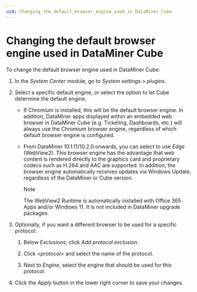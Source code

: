 ```yaml
---
uid: Changing_the_default_browser_engine_used_in_DataMiner_Cube
---
```


# Changing the default browser engine used in DataMiner Cube

To change the default browser engine used in DataMiner Cube:

1. In the *System Center* module, go to *System settings* > *plugins*.

1. Select a specific default engine, or select the option to let Cube determine the default engine.

   - If Chromium is installed, this will be the default browser engine. In addition, DataMiner apps displayed within an embedded web browser in DataMiner Cube (e.g. Ticketing, Dashboards, etc.) will always use the Chromium browser engine, regardless of which default browser engine is configured.

   - From DataMiner 10.1.11/10.2.0 onwards, you can select to use *Edge* (WebView2). This browser engine has the advantage that web content is rendered directly to the graphics card and proprietary codecs such as H.264 and AAC are supported. In addition, the browser engine automatically receives updates via Windows Update, regardless of the DataMiner or Cube version.

     > [!NOTE]
     > The WebView2 Runtime is automatically installed with Office 365 Apps and/or Windows 11. It is not included in DataMiner upgrade packages.

1. Optionally, if you want a different browser to be used for a specific protocol:

   1. Below *Exclusions*, click *Add protocol exclusion*.

   1. Click *\<protocol>* and select the name of the protocol.

   1. Next to *Engine*, select the engine that should be used for this protocol.

1. Click the *Apply* button in the lower right corner to save your changes.
